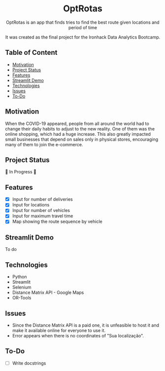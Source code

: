 <h1 align="center">OptRotas</h1>

<p align="center">  
OptRotas is an app that finds tries to find the best route given locations and period of time
</p>
<p align="center">  
It was created as the final project for the Ironhack Data Analytics Bootcamp.
</p>

## Table of Content
- [Motivation](#motivation)
- [Project Status](#project-status)
- [Features](#features)
- [Streamlit Demo](#streamlit-demo)
- [Technologies](#technologies)
- [Issues](#issues)
- [To-Do](#to-do)

## Motivation
When the COVID-19 appeared, people from all around the world had to change their daily habits to adjust to the new reality. One of them was the online shopping, which had a huge increase. This also greatly impacted small businesses that depend on sales only in physical stores, encouraging many of them to join the e-commerce.

## Project Status
:construction: In Progress :construction:

## Features
- [x] Input for number of deliveries
- [x] Input for locations
- [x] Input for number of vehicles
- [x] Input for maximum travel time
- [x] Map showing the route sequence by vehicle

## Streamlit Demo
To do

## Technologies
- Python
- Streamlit
- Selenium
- Distance Matrix API - Google Maps
- OR-Tools

## Issues
- Since the Distance Matrix API is a paid one, it is unfeasible to host it and make it available online for everyone to use it.
- Error appears when there is no coordinates of "Sua localização".

## To-Do
- [ ] Write docstrings

